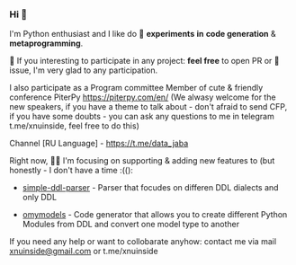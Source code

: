 ### Hi 👋

I'm Python enthusiast and I like do 🔭 **experiments** **in** **code generation** & **metaprogramming**. 

🌱 If you interesting to participate in any project: **feel free** to open PR or 💬 issue, I'm very glad to any participation.

I also participate as a Program committee Member of cute & friendly conference PiterPy https://piterpy.com/en/ (We alwasy welcome for the new speakers, if you have a theme to talk about - don't afraid to send CFP, if you have some doubts - you can ask any questions to me in telegram  t.me/xnuinside, feel free to do this)

Channel [RU Language] - https://t.me/data_jaba

Right now, :farmer: I'm focusing on supporting & adding new features to (but honestly - I don't have a time :(():

* [simple-ddl-parser](https://github.com/xnuinside/simple-ddl-parser) - Parser that focudes on differen DDL dialects and only DDL

* [omymodels](https://github.com/xnuinside/omymodels) - Code generator that allows you to create different Python Modules from DDL and convert one model type to another


If you need any help or want to collobarate anyhow: contact me via mail xnuinside@gmail.com or t.me/xnuinside

